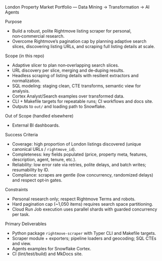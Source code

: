 London Property Market Portfolio — Data Mining → Transformation → AI Agents

Purpose
- Build a robust, polite Rightmove listing scraper for personal, non‑commercial research.
- Overcome Rightmove’s pagination cap by planning adaptive search slices, discovering listing URLs, and scraping full listing details at scale.

Scope (in this repo)
- Adaptive slicer to plan non‑overlapping search slices.
- URL discovery per slice, merging and de‑duping results.
- Headless scraping of listing details with resilient extractors and normalization.
- SQL modeling: staging clean, CTE transforms, semantic view for analysis.
- Cortex Analyst/Search examples over transformed data.
- CLI + Makefile targets for repeatable runs; CI workflows and docs site.
- Outputs to `out/` and loading path to Snowflake.

Out of Scope (handled elsewhere)
- External BI dashboards.

Success Criteria
- Coverage: high proportion of London listings discovered (unique canonical URLs / `rightmove_id`).
- Completeness: key fields populated (price, property meta, features, description, agent, tenure, etc.).
- Reliability: low error rate via retries, polite delays, and batch writes; resumability by ID.
- Compliance: scrapes are gentle (low concurrency, randomized delays) and respect opt‑in gates.

Constraints
- Personal research only; respect Rightmove Terms and robots.
- Hard pagination cap (~1,050 items) requires search space partitioning.
- Cloud Run Job execution uses parallel shards with guarded concurrency per task.

Primary Deliverables
- Python package `rightmove-scraper` with Typer CLI and Makefile targets.
- Scraper module + exporters; pipeline loaders and geocoding; SQL CTEs and view.
- Agents examples for Snowflake Cortex.
- CI (lint/test/build) and MkDocs site.
